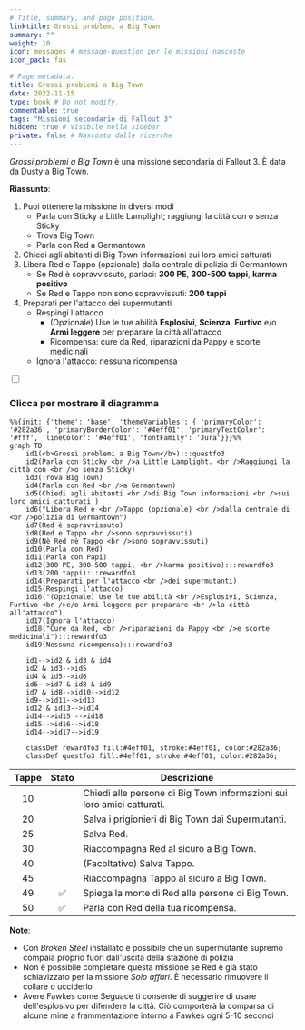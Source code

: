 ```yaml
---
# Title, summary, and page position.
linktitle: Grossi problemi a Big Town
summary: ""
weight: 10
icon: messages # message-question per le missioni nascoste
icon_pack: fas

# Page metadata.
title: Grossi problemi a Big Town
date: 2022-11-15
type: book # Do not modify.
commentable: true
tags: "Missioni secondarie di Fallout 3"
hidden: true # Visibile nella sidebar
private: false # Nascosto dalle ricerche
---
```


<div class="fo3">

*Grossi problemi a Big Town* è una missione secondaria di Fallout 3. È data da Dusty a Big Town.

**Riassunto**:
1. Puoi ottenere la missione in diversi modi 
   - Parla con Sticky a Little Lamplight; raggiungi la città con o senza Sticky
   - Trova Big Town
   - Parla con Red a Germantown
2. Chiedi agli abitanti di Big Town informazioni sui loro amici catturati 
3. Libera Red e Tappo (opzionale) dalla centrale di polizia di Germantown
   - Se Red è sopravvissuto, parlaci: **300 PE**, **300-500 tappi**, **karma positivo**
   - Se Red e Tappo non sono sopravvissuti: **200 tappi**
4. Preparati per l'attacco dei supermutanti
   - Respingi l'attacco
      - (Opzionale) Use le tue abilità **Esplosivi**, **Scienza**, **Furtivo** e/o **Armi leggere** per preparare la città all'attacco
      - Ricompensa: cure da Red, riparazioni da Pappy e scorte medicinali
   - Ignora l'attacco: nessuna ricompensa
  

<section class="chart-collapse">
<input type="checkbox" name="collapse2" id="handle2">
<h3 class="handle">
<label for="handle2">Clicca per mostrare il diagramma</label>
</h3>
<div class="content">

```mermaid
%%{init: {'theme': 'base', 'themeVariables': { 'primaryColor': '#282a36', 'primaryBorderColor': '#4eff01', 'primaryTextColor': '#fff', 'lineColor': '#4eff01', 'fontFamily': 'Jura'}}}%%
graph TD;
    id1(<b>Grossi problemi a Big Town</b>):::questfo3
    id2(Parla con Sticky <br />a Little Lamplight. <br />Raggiungi la città con <br />o senza Sticky)
    id3(Trova Big Town)
    id4(Parla con Red <br />a Germantown)
    id5(Chiedi agli abitanti <br />di Big Town informazioni <br />sui loro amici catturati )
    id6("Libera Red e <br />Tappo (opzionale) <br />dalla centrale di <br />polizia di Germantown")
    id7(Red è sopravvissuto) 
    id8(Red e Tappo <br />sono sopravvissuti)
    id9(Nè Red nè Tappo <br />sono sopravvissuti)
    id10(Parla con Red)
    id11(Parla con Papi)
    id12(300 PE, 300-500 tappi, <br />karma positivo):::rewardfo3
    id13(200 tappi):::rewardfo3
    id14(Preparati per l'attacco <br />dei supermutanti)
    id15(Respingi l'attacco)
    id16("(Opzionale) Use le tue abilità <br />Esplosivi, Scienza, Furtivo <br />e/o Armi leggere per preparare <br />la città all'attacco")
    id17(Ignora l'attacco)
    id18("Cure da Red, <br />riparazioni da Pappy <br />e scorte medicinali"):::rewardfo3
    id19(Nessuna ricompensa):::rewardfo3
    
    id1-->id2 & id3 & id4
    id2 & id3-->id5
    id4 & id5-->id6
    id6-->id7 & id8 & id9
    id7 & id8-->id10-->id12
    id9-->id11-->id13
    id12 & id13-->id14 
    id14-->id15 -->id18 
    id15-->id16-->id18
    id14-->id17-->id19
    
    classDef rewardfo3 fill:#4eff01, stroke:#4eff01, color:#282a36;
    classDef questfo3 fill:#4eff01, stroke:#4eff01, color:#282a36;
```

</div>
</section>

| Tappe |       Stato        | Descrizione                                                            |
| :---: | :----------------: | ---------------------------------------------------------------------- |
|  10   |                    | Chiedi alle persone di Big Town informazioni sui loro amici catturati. |
|  20   |                    | Salva i prigionieri di Big Town dai Supermutanti.                      |
|  25   |                    | Salva Red.                                                             |
|  30   |                    | Riaccompagna Red al sicuro a Big Town.                                 |
|  40   |                    | (Facoltativo) Salva Tappo.                                             |
|  45   |                    | Riaccompagna Tappo al sicuro a Big Town.                               |
|  49   | :white_check_mark: | Spiega la morte di Red alle persone di Big Town.                       |
|  50   | :white_check_mark: | Parla con Red della tua ricompensa.                                    |

**Note**:
- Con *Broken Steel* installato è possibile che un supermutante supremo compaia proprio fuori dall'uscita della stazione di polizia
- Non è possibile completare questa missione se Red è già stato schiavizzato per la missione *Solo affari*. È necessario rimuovere il collare o ucciderlo
- Avere Fawkes come Seguace ti consente di suggerire di usare dell'esplosivo per difendere la città. Ciò comporterà la comparsa di alcune mine a frammentazione intorno a Fawkes ogni 5-10 secondi


</div>